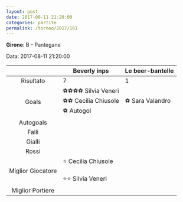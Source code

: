 ```yaml
---
layout: post
date: 2017-08-11 21:20:00
categories: partite
permalink: /torneo/2017/161
---
```

**Girone**: B - Pantegane

Data: 2017-08-11 21:20:00

| | Beverly inps | Le beer-bantelle |
|:-----:|-----|-----|
Risultato|7|1
Goals|⚽⚽⚽⚽ Silvia Veneri<br/>⚽⚽ Cecilia Chiusole <br/>⚽   Autogol|⚽ Sara Valandro<br/>
Autogoals||
Falli||
Gialli||
Rossi||
Miglior Giocatore|⭐ Cecilia Chiusole <br/><br/>⭐⭐ Silvia Veneri<br/>|
Miglior Portiere||